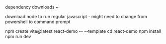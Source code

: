 dependency downloads ~

download node to run regular javascript - might need to change from powershell to command prompt

npm create vite@latest react-demo -- --template
cd react-demo
npm install
npm run dev
